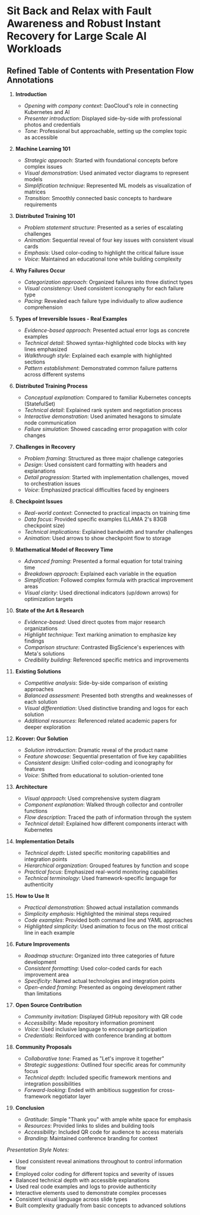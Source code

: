 # Sit Back and Relax with Fault Awareness and Robust Instant Recovery for Large Scale AI Workloads

## Refined Table of Contents with Presentation Flow Annotations

1. **Introduction**
   - *Opening with company context*: DaoCloud's role in connecting Kubernetes and AI
   - *Presenter introduction*: Displayed side-by-side with professional photos and credentials
   - *Tone*: Professional but approachable, setting up the complex topic as accessible

2. **Machine Learning 101**
   - *Strategic approach*: Started with foundational concepts before complex issues
   - *Visual demonstration*: Used animated vector diagrams to represent models
   - *Simplification technique*: Represented ML models as visualization of matrices
   - *Transition*: Smoothly connected basic concepts to hardware requirements

3. **Distributed Training 101**
   - *Problem statement structure*: Presented as a series of escalating challenges
   - *Animation*: Sequential reveal of four key issues with consistent visual cards
   - *Emphasis*: Used color-coding to highlight the critical failure issue
   - *Voice*: Maintained an educational tone while building complexity

4. **Why Failures Occur**
   - *Categorization approach*: Organized failures into three distinct types
   - *Visual consistency*: Used consistent iconography for each failure type
   - *Pacing*: Revealed each failure type individually to allow audience comprehension

5. **Types of Irreversible Issues - Real Examples**
   - *Evidence-based approach*: Presented actual error logs as concrete examples
   - *Technical detail*: Showed syntax-highlighted code blocks with key lines emphasized
   - *Walkthrough style*: Explained each example with highlighted sections
   - *Pattern establishment*: Demonstrated common failure patterns across different systems

6. **Distributed Training Process**
   - *Conceptual explanation*: Compared to familiar Kubernetes concepts (StatefulSet)
   - *Technical detail*: Explained rank system and negotiation process
   - *Interactive demonstration*: Used animated hexagons to simulate node communication
   - *Failure simulation*: Showed cascading error propagation with color changes

7. **Challenges in Recovery**
   - *Problem framing*: Structured as three major challenge categories
   - *Design*: Used consistent card formatting with headers and explanations
   - *Detail progression*: Started with implementation challenges, moved to orchestration issues
   - *Voice*: Emphasized practical difficulties faced by engineers

8. **Checkpoint Issues**
   - *Real-world context*: Connected to practical impacts on training time
   - *Data focus*: Provided specific examples (LLAMA 2's 83GB checkpoint size)
   - *Technical implications*: Explained bandwidth and transfer challenges
   - *Animation*: Used arrows to show checkpoint flow to storage

9. **Mathematical Model of Recovery Time**
   - *Advanced framing*: Presented a formal equation for total training time
   - *Breakdown approach*: Explained each variable in the equation
   - *Simplification*: Followed complex formula with practical improvement areas
   - *Visual clarity*: Used directional indicators (up/down arrows) for optimization targets

10. **State of the Art & Research**
    - *Evidence-based*: Used direct quotes from major research organizations
    - *Highlight technique*: Text marking animation to emphasize key findings
    - *Comparison structure*: Contrasted BigScience's experiences with Meta's solutions
    - *Credibility building*: Referenced specific metrics and improvements

11. **Existing Solutions**
    - *Competitive analysis*: Side-by-side comparison of existing approaches
    - *Balanced assessment*: Presented both strengths and weaknesses of each solution
    - *Visual differentiation*: Used distinctive branding and logos for each solution
    - *Additional resources*: Referenced related academic papers for deeper exploration

12. **Kcover: Our Solution**
    - *Solution introduction*: Dramatic reveal of the product name
    - *Feature showcase*: Sequential presentation of five key capabilities
    - *Consistent design*: Unified color-coding and iconography for features
    - *Voice*: Shifted from educational to solution-oriented tone

13. **Architecture**
    - *Visual approach*: Used comprehensive system diagram
    - *Component explanation*: Walked through collector and controller functions
    - *Flow description*: Traced the path of information through the system
    - *Technical detail*: Explained how different components interact with Kubernetes

14. **Implementation Details**
    - *Technical depth*: Listed specific monitoring capabilities and integration points
    - *Hierarchical organization*: Grouped features by function and scope
    - *Practical focus*: Emphasized real-world monitoring capabilities
    - *Technical terminology*: Used framework-specific language for authenticity

15. **How to Use It**
    - *Practical demonstration*: Showed actual installation commands
    - *Simplicity emphasis*: Highlighted the minimal steps required
    - *Code examples*: Provided both command line and YAML approaches
    - *Highlighted simplicity*: Used animation to focus on the most critical line in each example

16. **Future Improvements**
    - *Roadmap structure*: Organized into three categories of future development
    - *Consistent formatting*: Used color-coded cards for each improvement area
    - *Specificity*: Named actual technologies and integration points
    - *Open-ended framing*: Presented as ongoing development rather than limitations

17. **Open Source Contribution**
    - *Community invitation*: Displayed GitHub repository with QR code
    - *Accessibility*: Made repository information prominent
    - *Voice*: Used inclusive language to encourage participation
    - *Credentials*: Reinforced with conference branding at bottom

18. **Community Proposals**
    - *Collaborative tone*: Framed as "Let's improve it together"
    - *Strategic suggestions*: Outlined four specific areas for community focus
    - *Technical depth*: Included specific framework mentions and integration possibilities
    - *Forward-looking*: Ended with ambitious suggestion for cross-framework negotiator layer

19. **Conclusion**
    - *Gratitude*: Simple "Thank you" with ample white space for emphasis
    - *Resources*: Provided links to slides and building tools
    - *Accessibility*: Included QR code for audience to access materials
    - *Branding*: Maintained conference branding for context

*Presentation Style Notes:*

- Used consistent reveal animations throughout to control information flow
- Employed color coding for different topics and severity of issues
- Balanced technical depth with accessible explanations
- Used real code examples and logs to provide authenticity
- Interactive elements used to demonstrate complex processes
- Consistent visual language across slide types
- Built complexity gradually from basic concepts to advanced solutions
